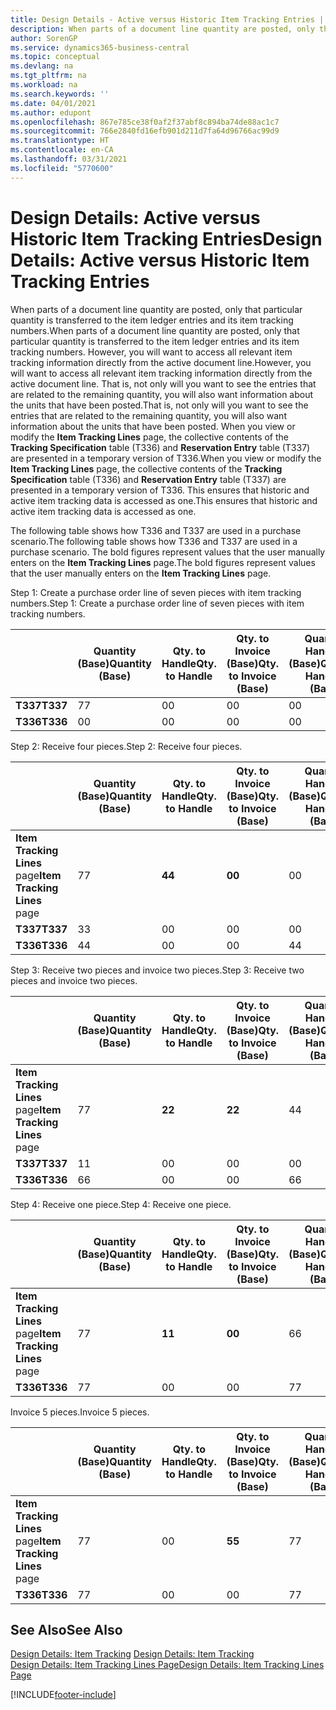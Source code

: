 ```yaml
---
title: Design Details - Active versus Historic Item Tracking Entries | Microsoft Docs
description: When parts of a document line quantity are posted, only that particular quantity is transferred to the item ledger entries and its item tracking numbers. However, you will want to access all relevant item tracking information directly from the active document line. That is, not only will you want to see the entries that are related to the remaining quantity, you will also want information about the units that have been posted. When you view or modify the **Item Tracking Lines** page, the collective contents of the **Tracking Specification** table (T336) and **Reservation Entry** table (T337) are presented in a temporary version of T336. This ensures that historic and active item tracking data is accessed as one.
author: SorenGP
ms.service: dynamics365-business-central
ms.topic: conceptual
ms.devlang: na
ms.tgt_pltfrm: na
ms.workload: na
ms.search.keywords: ''
ms.date: 04/01/2021
ms.author: edupont
ms.openlocfilehash: 867e785ce38f0af2f37abf8c894ba74de88ac1c7
ms.sourcegitcommit: 766e2840fd16efb901d211d7fa64d96766ac99d9
ms.translationtype: HT
ms.contentlocale: en-CA
ms.lasthandoff: 03/31/2021
ms.locfileid: "5770600"
---
```

# <a name="design-details-active-versus-historic-item-tracking-entries"></a><span data-ttu-id="75402-107">Design Details: Active versus Historic Item Tracking Entries</span><span class="sxs-lookup"><span data-stu-id="75402-107">Design Details: Active versus Historic Item Tracking Entries</span></span>
<span data-ttu-id="75402-108">When parts of a document line quantity are posted, only that particular quantity is transferred to the item ledger entries and its item tracking numbers.</span><span class="sxs-lookup"><span data-stu-id="75402-108">When parts of a document line quantity are posted, only that particular quantity is transferred to the item ledger entries and its item tracking numbers.</span></span> <span data-ttu-id="75402-109">However, you will want to access all relevant item tracking information directly from the active document line.</span><span class="sxs-lookup"><span data-stu-id="75402-109">However, you will want to access all relevant item tracking information directly from the active document line.</span></span> <span data-ttu-id="75402-110">That is, not only will you want to see the entries that are related to the remaining quantity, you will also want information about the units that have been posted.</span><span class="sxs-lookup"><span data-stu-id="75402-110">That is, not only will you want to see the entries that are related to the remaining quantity, you will also want information about the units that have been posted.</span></span> <span data-ttu-id="75402-111">When you view or modify the **Item Tracking Lines** page, the collective contents of the **Tracking Specification** table (T336) and **Reservation Entry** table (T337) are presented in a temporary version of T336.</span><span class="sxs-lookup"><span data-stu-id="75402-111">When you view or modify the **Item Tracking Lines** page, the collective contents of the **Tracking Specification** table (T336) and **Reservation Entry** table (T337) are presented in a temporary version of T336.</span></span> <span data-ttu-id="75402-112">This ensures that historic and active item tracking data is accessed as one.</span><span class="sxs-lookup"><span data-stu-id="75402-112">This ensures that historic and active item tracking data is accessed as one.</span></span>  

 <span data-ttu-id="75402-113">The following table shows how T336 and T337 are used in a purchase scenario.</span><span class="sxs-lookup"><span data-stu-id="75402-113">The following table shows how T336 and T337 are used in a purchase scenario.</span></span> <span data-ttu-id="75402-114">The bold figures represent values that the user manually enters on the **Item Tracking Lines** page.</span><span class="sxs-lookup"><span data-stu-id="75402-114">The bold figures represent values that the user manually enters on the **Item Tracking Lines** page.</span></span>  

 <span data-ttu-id="75402-115">Step 1: Create a purchase order line of seven pieces with item tracking numbers.</span><span class="sxs-lookup"><span data-stu-id="75402-115">Step 1: Create a purchase order line of seven pieces with item tracking numbers.</span></span>  

||<span data-ttu-id="75402-116">**Quantity (Base)**</span><span class="sxs-lookup"><span data-stu-id="75402-116">**Quantity (Base)**</span></span>|<span data-ttu-id="75402-117">**Qty. to Handle**</span><span class="sxs-lookup"><span data-stu-id="75402-117">**Qty. to Handle**</span></span>|<span data-ttu-id="75402-118">**Qty. to Invoice (Base)**</span><span class="sxs-lookup"><span data-stu-id="75402-118">**Qty. to Invoice (Base)**</span></span>|<span data-ttu-id="75402-119">**Quantity Handled (Base)**</span><span class="sxs-lookup"><span data-stu-id="75402-119">**Quantity Handled (Base)**</span></span>|<span data-ttu-id="75402-120">**Quantity Invoiced (Base)**</span><span class="sxs-lookup"><span data-stu-id="75402-120">**Quantity Invoiced (Base)**</span></span>|  
|-|----------------------------------------------|--------------------------------------------|------------------------------------------------------|-------------------------------------------------------|--------------------------------------------------------|  
|<span data-ttu-id="75402-121">**T337**</span><span class="sxs-lookup"><span data-stu-id="75402-121">**T337**</span></span>|<span data-ttu-id="75402-122">7</span><span class="sxs-lookup"><span data-stu-id="75402-122">7</span></span>|<span data-ttu-id="75402-123">0</span><span class="sxs-lookup"><span data-stu-id="75402-123">0</span></span>|<span data-ttu-id="75402-124">0</span><span class="sxs-lookup"><span data-stu-id="75402-124">0</span></span>|<span data-ttu-id="75402-125">0</span><span class="sxs-lookup"><span data-stu-id="75402-125">0</span></span>|<span data-ttu-id="75402-126">0</span><span class="sxs-lookup"><span data-stu-id="75402-126">0</span></span>|  
|<span data-ttu-id="75402-127">**T336**</span><span class="sxs-lookup"><span data-stu-id="75402-127">**T336**</span></span>|<span data-ttu-id="75402-128">0</span><span class="sxs-lookup"><span data-stu-id="75402-128">0</span></span>|<span data-ttu-id="75402-129">0</span><span class="sxs-lookup"><span data-stu-id="75402-129">0</span></span>|<span data-ttu-id="75402-130">0</span><span class="sxs-lookup"><span data-stu-id="75402-130">0</span></span>|<span data-ttu-id="75402-131">0</span><span class="sxs-lookup"><span data-stu-id="75402-131">0</span></span>|<span data-ttu-id="75402-132">0</span><span class="sxs-lookup"><span data-stu-id="75402-132">0</span></span>|  

 <span data-ttu-id="75402-133">Step 2: Receive four pieces.</span><span class="sxs-lookup"><span data-stu-id="75402-133">Step 2: Receive four pieces.</span></span>  

||<span data-ttu-id="75402-134">**Quantity (Base)**</span><span class="sxs-lookup"><span data-stu-id="75402-134">**Quantity (Base)**</span></span>|<span data-ttu-id="75402-135">**Qty. to Handle**</span><span class="sxs-lookup"><span data-stu-id="75402-135">**Qty. to Handle**</span></span>|<span data-ttu-id="75402-136">**Qty. to Invoice (Base)**</span><span class="sxs-lookup"><span data-stu-id="75402-136">**Qty. to Invoice (Base)**</span></span>|<span data-ttu-id="75402-137">**Quantity Handled (Base)**</span><span class="sxs-lookup"><span data-stu-id="75402-137">**Quantity Handled (Base)**</span></span>|<span data-ttu-id="75402-138">**Quantity Invoiced (Base)**</span><span class="sxs-lookup"><span data-stu-id="75402-138">**Quantity Invoiced (Base)**</span></span>|  
|-|----------------------------------------------|--------------------------------------------|------------------------------------------------------|-------------------------------------------------------|--------------------------------------------------------|  
|<span data-ttu-id="75402-139">**Item Tracking Lines** page</span><span class="sxs-lookup"><span data-stu-id="75402-139">**Item Tracking Lines** page</span></span>|<span data-ttu-id="75402-140">7</span><span class="sxs-lookup"><span data-stu-id="75402-140">7</span></span>|<span data-ttu-id="75402-141">**4**</span><span class="sxs-lookup"><span data-stu-id="75402-141">**4**</span></span>|<span data-ttu-id="75402-142">**0**</span><span class="sxs-lookup"><span data-stu-id="75402-142">**0**</span></span>|<span data-ttu-id="75402-143">0</span><span class="sxs-lookup"><span data-stu-id="75402-143">0</span></span>|<span data-ttu-id="75402-144">0</span><span class="sxs-lookup"><span data-stu-id="75402-144">0</span></span>|  
|<span data-ttu-id="75402-145">**T337**</span><span class="sxs-lookup"><span data-stu-id="75402-145">**T337**</span></span>|<span data-ttu-id="75402-146">3</span><span class="sxs-lookup"><span data-stu-id="75402-146">3</span></span>|<span data-ttu-id="75402-147">0</span><span class="sxs-lookup"><span data-stu-id="75402-147">0</span></span>|<span data-ttu-id="75402-148">0</span><span class="sxs-lookup"><span data-stu-id="75402-148">0</span></span>|<span data-ttu-id="75402-149">0</span><span class="sxs-lookup"><span data-stu-id="75402-149">0</span></span>|<span data-ttu-id="75402-150">0</span><span class="sxs-lookup"><span data-stu-id="75402-150">0</span></span>|  
|<span data-ttu-id="75402-151">**T336**</span><span class="sxs-lookup"><span data-stu-id="75402-151">**T336**</span></span>|<span data-ttu-id="75402-152">4</span><span class="sxs-lookup"><span data-stu-id="75402-152">4</span></span>|<span data-ttu-id="75402-153">0</span><span class="sxs-lookup"><span data-stu-id="75402-153">0</span></span>|<span data-ttu-id="75402-154">0</span><span class="sxs-lookup"><span data-stu-id="75402-154">0</span></span>|<span data-ttu-id="75402-155">4</span><span class="sxs-lookup"><span data-stu-id="75402-155">4</span></span>|<span data-ttu-id="75402-156">0</span><span class="sxs-lookup"><span data-stu-id="75402-156">0</span></span>|  

 <span data-ttu-id="75402-157">Step 3: Receive two pieces and invoice two pieces.</span><span class="sxs-lookup"><span data-stu-id="75402-157">Step 3: Receive two pieces and invoice two pieces.</span></span>  

||<span data-ttu-id="75402-158">**Quantity (Base)**</span><span class="sxs-lookup"><span data-stu-id="75402-158">**Quantity (Base)**</span></span>|<span data-ttu-id="75402-159">**Qty. to Handle**</span><span class="sxs-lookup"><span data-stu-id="75402-159">**Qty. to Handle**</span></span>|<span data-ttu-id="75402-160">**Qty. to Invoice (Base)**</span><span class="sxs-lookup"><span data-stu-id="75402-160">**Qty. to Invoice (Base)**</span></span>|<span data-ttu-id="75402-161">**Quantity Handled (Base)**</span><span class="sxs-lookup"><span data-stu-id="75402-161">**Quantity Handled (Base)**</span></span>|<span data-ttu-id="75402-162">**Quantity Invoiced (Base)**</span><span class="sxs-lookup"><span data-stu-id="75402-162">**Quantity Invoiced (Base)**</span></span>|  
|-|----------------------------------------------|--------------------------------------------|------------------------------------------------------|-------------------------------------------------------|--------------------------------------------------------|  
|<span data-ttu-id="75402-163">**Item Tracking Lines** page</span><span class="sxs-lookup"><span data-stu-id="75402-163">**Item Tracking Lines** page</span></span>|<span data-ttu-id="75402-164">7</span><span class="sxs-lookup"><span data-stu-id="75402-164">7</span></span>|<span data-ttu-id="75402-165">**2**</span><span class="sxs-lookup"><span data-stu-id="75402-165">**2**</span></span>|<span data-ttu-id="75402-166">**2**</span><span class="sxs-lookup"><span data-stu-id="75402-166">**2**</span></span>|<span data-ttu-id="75402-167">4</span><span class="sxs-lookup"><span data-stu-id="75402-167">4</span></span>|<span data-ttu-id="75402-168">0</span><span class="sxs-lookup"><span data-stu-id="75402-168">0</span></span>|  
|<span data-ttu-id="75402-169">**T337**</span><span class="sxs-lookup"><span data-stu-id="75402-169">**T337**</span></span>|<span data-ttu-id="75402-170">1</span><span class="sxs-lookup"><span data-stu-id="75402-170">1</span></span>|<span data-ttu-id="75402-171">0</span><span class="sxs-lookup"><span data-stu-id="75402-171">0</span></span>|<span data-ttu-id="75402-172">0</span><span class="sxs-lookup"><span data-stu-id="75402-172">0</span></span>|<span data-ttu-id="75402-173">0</span><span class="sxs-lookup"><span data-stu-id="75402-173">0</span></span>|<span data-ttu-id="75402-174">0</span><span class="sxs-lookup"><span data-stu-id="75402-174">0</span></span>|  
|<span data-ttu-id="75402-175">**T336**</span><span class="sxs-lookup"><span data-stu-id="75402-175">**T336**</span></span>|<span data-ttu-id="75402-176">6</span><span class="sxs-lookup"><span data-stu-id="75402-176">6</span></span>|<span data-ttu-id="75402-177">0</span><span class="sxs-lookup"><span data-stu-id="75402-177">0</span></span>|<span data-ttu-id="75402-178">0</span><span class="sxs-lookup"><span data-stu-id="75402-178">0</span></span>|<span data-ttu-id="75402-179">6</span><span class="sxs-lookup"><span data-stu-id="75402-179">6</span></span>|<span data-ttu-id="75402-180">2</span><span class="sxs-lookup"><span data-stu-id="75402-180">2</span></span>|  

 <span data-ttu-id="75402-181">Step 4: Receive one piece.</span><span class="sxs-lookup"><span data-stu-id="75402-181">Step 4: Receive one piece.</span></span>  

||<span data-ttu-id="75402-182">**Quantity (Base)**</span><span class="sxs-lookup"><span data-stu-id="75402-182">**Quantity (Base)**</span></span>|<span data-ttu-id="75402-183">**Qty. to Handle**</span><span class="sxs-lookup"><span data-stu-id="75402-183">**Qty. to Handle**</span></span>|<span data-ttu-id="75402-184">**Qty. to Invoice (Base)**</span><span class="sxs-lookup"><span data-stu-id="75402-184">**Qty. to Invoice (Base)**</span></span>|<span data-ttu-id="75402-185">**Quantity Handled (Base)**</span><span class="sxs-lookup"><span data-stu-id="75402-185">**Quantity Handled (Base)**</span></span>|<span data-ttu-id="75402-186">**Quantity Invoiced (Base)**</span><span class="sxs-lookup"><span data-stu-id="75402-186">**Quantity Invoiced (Base)**</span></span>|  
|-|----------------------------------------------|--------------------------------------------|------------------------------------------------------|-------------------------------------------------------|--------------------------------------------------------|  
|<span data-ttu-id="75402-187">**Item Tracking Lines** page</span><span class="sxs-lookup"><span data-stu-id="75402-187">**Item Tracking Lines** page</span></span>|<span data-ttu-id="75402-188">7</span><span class="sxs-lookup"><span data-stu-id="75402-188">7</span></span>|<span data-ttu-id="75402-189">**1**</span><span class="sxs-lookup"><span data-stu-id="75402-189">**1**</span></span>|<span data-ttu-id="75402-190">**0**</span><span class="sxs-lookup"><span data-stu-id="75402-190">**0**</span></span>|<span data-ttu-id="75402-191">6</span><span class="sxs-lookup"><span data-stu-id="75402-191">6</span></span>|<span data-ttu-id="75402-192">2</span><span class="sxs-lookup"><span data-stu-id="75402-192">2</span></span>|  
|<span data-ttu-id="75402-193">**T336**</span><span class="sxs-lookup"><span data-stu-id="75402-193">**T336**</span></span>|<span data-ttu-id="75402-194">7</span><span class="sxs-lookup"><span data-stu-id="75402-194">7</span></span>|<span data-ttu-id="75402-195">0</span><span class="sxs-lookup"><span data-stu-id="75402-195">0</span></span>|<span data-ttu-id="75402-196">0</span><span class="sxs-lookup"><span data-stu-id="75402-196">0</span></span>|<span data-ttu-id="75402-197">7</span><span class="sxs-lookup"><span data-stu-id="75402-197">7</span></span>|<span data-ttu-id="75402-198">2</span><span class="sxs-lookup"><span data-stu-id="75402-198">2</span></span>|  

 <span data-ttu-id="75402-199">Invoice 5 pieces.</span><span class="sxs-lookup"><span data-stu-id="75402-199">Invoice 5 pieces.</span></span>  

||<span data-ttu-id="75402-200">**Quantity (Base)**</span><span class="sxs-lookup"><span data-stu-id="75402-200">**Quantity (Base)**</span></span>|<span data-ttu-id="75402-201">**Qty. to Handle**</span><span class="sxs-lookup"><span data-stu-id="75402-201">**Qty. to Handle**</span></span>|<span data-ttu-id="75402-202">**Qty. to Invoice (Base)**</span><span class="sxs-lookup"><span data-stu-id="75402-202">**Qty. to Invoice (Base)**</span></span>|<span data-ttu-id="75402-203">**Quantity Handled (Base)**</span><span class="sxs-lookup"><span data-stu-id="75402-203">**Quantity Handled (Base)**</span></span>|<span data-ttu-id="75402-204">**Quantity Invoiced (Base)**</span><span class="sxs-lookup"><span data-stu-id="75402-204">**Quantity Invoiced (Base)**</span></span>|  
|-|----------------------------------------------|--------------------------------------------|------------------------------------------------------|-------------------------------------------------------|--------------------------------------------------------|  
|<span data-ttu-id="75402-205">**Item Tracking Lines** page</span><span class="sxs-lookup"><span data-stu-id="75402-205">**Item Tracking Lines** page</span></span>|<span data-ttu-id="75402-206">7</span><span class="sxs-lookup"><span data-stu-id="75402-206">7</span></span>|<span data-ttu-id="75402-207">0</span><span class="sxs-lookup"><span data-stu-id="75402-207">0</span></span>|<span data-ttu-id="75402-208">**5**</span><span class="sxs-lookup"><span data-stu-id="75402-208">**5**</span></span>|<span data-ttu-id="75402-209">7</span><span class="sxs-lookup"><span data-stu-id="75402-209">7</span></span>|<span data-ttu-id="75402-210">2</span><span class="sxs-lookup"><span data-stu-id="75402-210">2</span></span>|  
|<span data-ttu-id="75402-211">**T336**</span><span class="sxs-lookup"><span data-stu-id="75402-211">**T336**</span></span>|<span data-ttu-id="75402-212">7</span><span class="sxs-lookup"><span data-stu-id="75402-212">7</span></span>|<span data-ttu-id="75402-213">0</span><span class="sxs-lookup"><span data-stu-id="75402-213">0</span></span>|<span data-ttu-id="75402-214">0</span><span class="sxs-lookup"><span data-stu-id="75402-214">0</span></span>|<span data-ttu-id="75402-215">7</span><span class="sxs-lookup"><span data-stu-id="75402-215">7</span></span>|<span data-ttu-id="75402-216">7</span><span class="sxs-lookup"><span data-stu-id="75402-216">7</span></span>|  

## <a name="see-also"></a><span data-ttu-id="75402-217">See Also</span><span class="sxs-lookup"><span data-stu-id="75402-217">See Also</span></span>  
 <span data-ttu-id="75402-218">[Design Details: Item Tracking](design-details-item-tracking.md) </span><span class="sxs-lookup"><span data-stu-id="75402-218">[Design Details: Item Tracking](design-details-item-tracking.md) </span></span>  
 [<span data-ttu-id="75402-219">Design Details: Item Tracking Lines Page</span><span class="sxs-lookup"><span data-stu-id="75402-219">Design Details: Item Tracking Lines Page</span></span>](design-details-item-tracking-lines-window.md)


[!INCLUDE[footer-include](includes/footer-banner.md)]